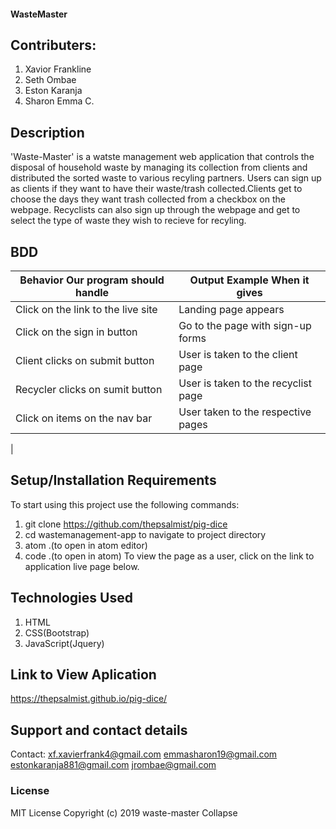 #### WasteMaster

## Contributers:
1. Xavior Frankline
2. Seth Ombae
3. Eston Karanja
4. Sharon Emma C.

## Description
'Waste-Master' is a watste management web application that controls the disposal of household waste by managing its collection from clients and distributed the sorted waste to various recyling partners.
Users can sign up as clients if they want to have their waste/trash collected.Clients get to choose the days they want trash collected from a checkbox on the webpage. Recyclists can also sign up through
the webpage and get to select the type of waste they wish to recieve for recyling. 

## BDD
| Behavior Our program should handle                                  | Output Example When it gives        | 
|---------------------------------------------------------------------|-------------------------------------|
| Click on the link to the live site                                  | Landing page appears                | 
| Click on the sign in button                                         | Go to the page with sign-up forms   | 
| Client clicks on submit button                                      | User is taken to the client page    | 
| Recycler clicks on sumit button                                     | User is taken to the recyclist page | 
| Click on items on the nav bar                                       | User taken to the respective  pages | 
| 
## Setup/Installation Requirements
To start using this project use the following commands:
1. git clone https://github.com/thepsalmist/pig-dice
2. cd wastemanagement-app to navigate to project directory
3. atom .(to open in atom editor)
4. code .(to open in atom)
To view the page as a user, click on the link to application live page below.

## Technologies Used
1. HTML
2. CSS(Bootstrap)
3. JavaScript(Jquery)

## Link to View Aplication
https://thepsalmist.github.io/pig-dice/

## Support and contact details
Contact: 
xf.xavierfrank4@gmail.com
emmasharon19@gmail.com
estonkaranja881@gmail.com
jrombae@gmail.com

### License
MIT License
Copyright (c) 2019 waste-master
Collapse



